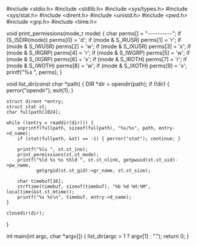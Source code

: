 #include <stdio.h>
#include <stdlib.h>
#include <sys/types.h>
#include <sys/stat.h>
#include <dirent.h>
#include <unistd.h>
#include <pwd.h>
#include <grp.h>
#include <time.h>

void print_permissions(mode_t mode) {
    char perms[] = "----------";
    if (S_ISDIR(mode)) perms[0] = 'd';
    if (mode & S_IRUSR) perms[1] = 'r';
    if (mode & S_IWUSR) perms[2] = 'w';
    if (mode & S_IXUSR) perms[3] = 'x';
    if (mode & S_IRGRP) perms[4] = 'r';
    if (mode & S_IWGRP) perms[5] = 'w';
    if (mode & S_IXGRP) perms[6] = 'x';
    if (mode & S_IROTH) perms[7] = 'r';
    if (mode & S_IWOTH) perms[8] = 'w';
    if (mode & S_IXOTH) perms[9] = 'x';
    printf("%s ", perms);
}

void list_dir(const char *path) {
    DIR *dir = opendir(path);
    if (!dir) { perror("opendir"); exit(1); }

    struct dirent *entry;
    struct stat st;
    char fullpath[1024];

    while ((entry = readdir(dir))) {
        snprintf(fullpath, sizeof(fullpath), "%s/%s", path, entry->d_name);
        if (stat(fullpath, &st) == -1) { perror("stat"); continue; }

        printf("%lu ", st.st_ino);
        print_permissions(st.st_mode);
        printf("%ld %s %s %5ld ", st.st_nlink, getpwuid(st.st_uid)->pw_name, 
               getgrgid(st.st_gid)->gr_name, st.st_size);

        char timebuf[16];
        strftime(timebuf, sizeof(timebuf), "%b %d %H:%M", localtime(&st.st_mtime));
        printf("%s %s\n", timebuf, entry->d_name);
    }

    closedir(dir);
}

int main(int argc, char *argv[]) {
    list_dir(argc > 1 ? argv[1] : ".");
    return 0;
}
